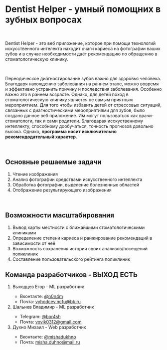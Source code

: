 <h1>Dentist Helper - умный помощних в зубных вопросах</h1>
<br/>
<p>Dentist Helper - это веб приложение, которое при помощи технологий искусственного интелекта находит очаги кариеса на фотографии ваших зубов и в случае необходимости даёт рекомендацию по обращению в стоматологическую клинику.</p>
<br/>
<p>Переодическое диагностирование зубов важно для здоровья человека. Благодаря нахождению заболевания на раннем этапе, можно вовремя и эффективно устранить причину и последствия заболевания. Особенно важно это в раннем возрасте. Однако, для детей поход в стоматологическую клинику является не самым приятным мероприятием. Для того чтобы избавить детей от стрессовых ситуаций, связанных с диагностическими мероприятиями для зубов, было создано данное веб приложение. Им могут пользоваться как врачи-стоматологи, так и сами родители. Благодарая исскуственному интеллекту, способному дообучаться, точность прогнозов довольно высока. Однако, <b>программа носит исключительно рекомендодательный характер</b>.</p>
<br/>
<h2>Основные решаемые задачи</h2>
<ol>
  <li>Чтение изображения</li>
  <li>Анализ фотографии средствами искусственного интеллекта</li>
  <li>Обработка фотографии, выделение болезненных областей</li>
  <li>Отображение результирующего изображения</li>
</ol>
<br/>
<h2>Возможности масштабирования</h2>
<ol>
  <li>Вывод карты местности с ближайшими стоматологическими клиниками</li>
  <li>Определение степени кариеса и ранжирование рекомендаций в зависимости от неё</li>
  <li>Возможность сохранения истории своих анализов/посещений поликлиник</li>
  <li>Составление пользовательского рейтинга поликлиник</li>
</ol>
<h2>Команда разработчиков - ВЫХОД ЕСТЬ</h2>
  <ol>
    <li>Выходцев Егор - ML разработчик</li>
    <ul>
      <li>Вконтакте: <a href="https://vk.com/n0n4m">@n0n4m</a></li>
      <li>Почта: <a href="mailto:vyhodcev.ncfu@bk.ru">vyhodcev.ncfu@bk.ru</a></li>
    </ul>
    <li>Шальнев Владимир - ML разработчик</li>
    <ul>
      <li>Telegram: <a href="https://t.me/bor4sh">@bor4sh</a></li>
      <li>Почта: <a href="mailto:vovik0312@gmail.com">vovik0312@gmail.com</a></li>
    </ul>
    <li>Духно Михаил - Web разработчик</li>
    <ul>
      <li>Вконтакте: <a href="https://vk.com/mishadukhno">@mishadukhno</a></li>
      <li>Почта: <a href="mailto:misha.duhno@mail.ru">misha.duhno@mail.ru</a></li>
    </ul>
  </ol>
